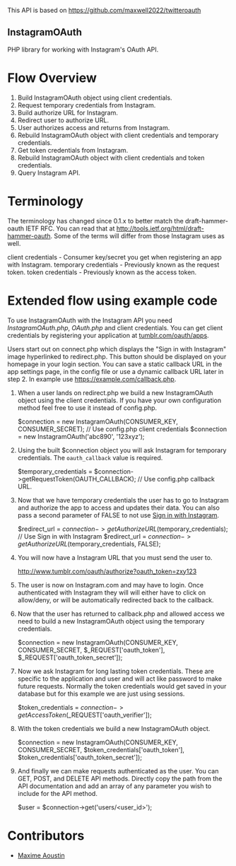 This API is based on https://github.com/maxwell2022/twitteroauth

InstagramOAuth
------------

PHP library for working with Instagram's OAuth API.

Flow Overview
=============

1. Build InstagramOAuth object using client credentials.
2. Request temporary credentials from Instagram.
3. Build authorize URL for Instagram.
4. Redirect user to authorize URL.
5. User authorizes access and returns from Instagram.
6. Rebuild InstagramOAuth object with client credentials and temporary credentials.
7. Get token credentials from Instagram.
8. Rebuild InstagramOAuth object with client credentials and token credentials.
9. Query Instagram API.

Terminology
===========

The terminology has changed since 0.1.x to better match the draft-hammer-oauth IETF
RFC. You can read that at http://tools.ietf.org/html/draft-hammer-oauth. Some of the
terms will differ from those Instagram uses as well.

client credentials - Consumer key/secret you get when registering an app with Instagram.
temporary credentials - Previously known as the request token.
token credentials - Previously known as the access token.


Extended flow using example code
================================

To use InstagramOAuth with the Instagram API you need *InstagramOAuth.php*, *OAuth.php* and
client credentials. You can get client credentials by registering your application at
[tumblr.com/oauth/apps](http://www.tumblr.com/oauth/apps).

Users start out on connect.php which displays the "Sign in with Instagram" image hyperlinked
to redirect.php. This button should be displayed on your homepage in your login section. You can
save a static callback URL in the app settings page, in the config file or use a dynamic
callback URL later in step 2. In example use https://example.com/callback.php.

1) When a user lands on redirect.php we build a new InstagramOAuth object using the client credentials.
If you have your own configuration method feel free to use it instead of config.php.

    $connection = new InstagramOAuth(CONSUMER_KEY, CONSUMER_SECRET); // Use config.php client credentials
    $connection = new InstagramOAuth('abc890', '123xyz');

2) Using the built $connection object you will ask Instagram for temporary credentials. The `oauth_callback` value is required.

    $temporary_credentials = $connection->getRequestToken(OAUTH_CALLBACK); // Use config.php callback URL.

3) Now that we have temporary credentials the user has to go to Instagram and authorize the app
to access and updates their data. You can also pass a second parameter of FALSE to not use [Sign
in with Instagram](https://dev.Instagram.com/docs/auth/sign-Instagram).

    $redirect_url = $connection->getAuthorizeURL($temporary_credentials); // Use Sign in with Instagram
    $redirect_url = $connection->getAuthorizeURL($temporary_credentials, FALSE);

4) You will now have a Instagram URL that you must send the user to.

    http://www.tumblr.com/oauth/authorize?oauth_token=zxy123

5) The user is now on Instagram.com and may have to login. Once authenticated with Instagram they will
will either have to click on allow/deny, or will be automatically redirected back to the callback.

6) Now that the user has returned to callback.php and allowed access we need to build a new
InstagramOAuth object using the temporary credentials.

    $connection = new InstagramOAuth(CONSUMER_KEY, CONSUMER_SECRET, $_REQUEST['oauth_token'], $_REQUEST['oauth_token_secret']);

7) Now we ask Instagram for long lasting token credentials. These are specific to the application
and user and will act like password to make future requests. Normally the token credentials would
get saved in your database but for this example we are just using sessions.

    $token_credentials = $connection->getAccessToken($_REQUEST['oauth_verifier']);

8) With the token credentials we build a new InstagramOAuth object.

    $connection = new InstagramOAuth(CONSUMER_KEY, CONSUMER_SECRET, $token_credentials['oauth_token'],
    $token_credentials['oauth_token_secret']);

9) And finally we can make requests authenticated as the user. You can GET, POST, and DELETE API
methods. Directly copy the path from the API documentation and add an array of any parameter
you wish to include for the API method.

    $user = $connection->get('users/<user_id>');

Contributors
============

* [Maxime Aoustin](https://github.com/maxwell2022)
